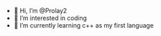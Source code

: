 - 👋 Hi, I’m @Prolay2
- 👀 I’m interested in coding
- 🌱 I’m currently learning c++ as my first language

<!---
Prolay2/Prolay2 is a ✨ special ✨ repository because its `README.md` (this file) appears on your GitHub profile.
You can click the Preview link to take a look at your changes.
--->
